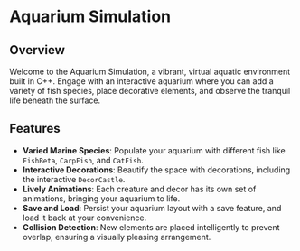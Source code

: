 # Aquarium Simulation
## Overview
Welcome to the Aquarium Simulation, a vibrant, virtual aquatic environment built in C++. Engage with an interactive aquarium where you can add a variety of fish species, place decorative elements, and observe the tranquil life beneath the surface.

## Features

- **Varied Marine Species**: Populate your aquarium with different fish like `FishBeta`, `CarpFish`, and `CatFish`.
- **Interactive Decorations**: Beautify the space with decorations, including the interactive `DecorCastle`.
- **Lively Animations**: Each creature and decor has its own set of animations, bringing your aquarium to life.
- **Save and Load**: Persist your aquarium layout with a save feature, and load it back at your convenience.
- **Collision Detection**: New elements are placed intelligently to prevent overlap, ensuring a visually pleasing arrangement.

